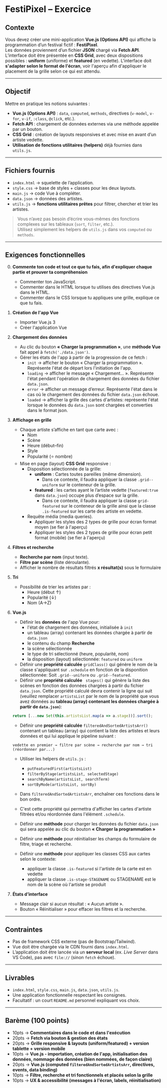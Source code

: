 # FestiPixel – Exercice

## Contexte
Vous devez créer une mini-application **Vue.js (Options API)** qui affiche la programmation d’un festival fictif : **FestiPixel**.  
Les données proviennent d’un fichier **JSON** chargé via **Fetch API**.  
L’interface doit être présentée en **CSS Grid**, avec deux dispositions possibles : **uniform** (uniforme) et **featured** (en vedette).
L'interface doit **s'adapter selon le format de l'écran**, voir l'aperçu afin d'appliquer le placement de la grille selon ce qui est attendu.

---

## Objectif
Mettre en pratique les notions suivantes :
- **Vue.js (Options API)** : `data`, `computed`, `methods`, directives (`v-model`, `v-for`, `v-if`, `:class`, `@click`, etc.).
- **Fetch API** : chargement de données externes via une méthode appelée par un bouton.
- **CSS Grid** : création de layouts responsives et avec mise en avant d’un artiste vedette.
- **Utilisation de fonctions utilitaires (helpers)** déjà fournies dans `utils.js`.

---

## Fichiers fournis
- `index.html` → squelette de l’application.
- `style.css` → base de styles + classes pour les deux layouts.
- `main.js` → code Vue à compléter.
- `data.json` → données des artistes.
- `utils.js` → **fonctions utilitaires prêtes** pour filtrer, chercher et trier les artistes.

> Vous n’avez pas besoin d’écrire vous-mêmes des fonctions complexes sur les tableaux (`sort`, `filter`, etc.).  
> Utilisez simplement les helpers de `utils.js` dans vos `computed` ou `methods`.

---

## Exigences fonctionnelles

0. **Commente ton code et tout ce que tu fais, afin d'expliquer chaque partie et prouver ta compréhension**

   - Commenter ton JavaScript.
   - Commenter dans le HTML lorsque tu utilises des directives Vue.js dans le HTML.
   - Commenter dans le CSS lorsque tu appliques une grille, explique ce que tu fais.

1. **Création de l'app Vue**
   - Importer Vue.js 3
   - Créer l'application Vue

2. **Chargement des données**
   - Au clic du  bouton **« Charger la programmation »**, une **méthode Vue** fait appel à `fetch('./data.json')`.  
   - Gérer les états de l'app à partir de la progression de ce fetch :  
     - `init` → afficher le bouton « Charger la programmation ». Représente l'état de départ lors l'initiation de l'app.
     - `loading` → afficher le message « Chargement… ». Représente l'état pendant l'opération de chargement des données du fichier `data.json`.
     - `error` → afficher un message d’erreur. Représente l'état dans le cas où le  chargement des données du fichier `data.json` échoue.
     - `loaded` → afficher la grille des cartes d'artistes: représente l'état lorsque le données du `data.json` sont chargées et converties dans le format json.

3. **Affichage en grille**
   - Chaque artiste s’affiche en tant que carte avec :
     - Nom  
     - Scène  
     - Heure (début–fin)  
     - Style  
     - Popularité (⭐ nombre)  
   - Mise en page (layout) **CSS Grid** responsive :
     - Disposition sélectionnée de la grille:
       - **uniform** : Cartes toutes pareilles (même dimension). 
         - Dans ce contexte, il faudra appliquer la classe `.grid--uniform` sur le conteneur de la grille.
       - **featured** : les cartes ayant le l’artiste vedette (`featured:true` dans `data.json`) occupe plus d’espace sur la grille. 
         - Dans ce contexte, il faudra appliquer la classe `grid-featured` sur le conteneur de la grille ainsi que la classe `.is-featured` sur les carte des artiste en vedette.
     - Requête média (media queries).
        - Appliquer les styles des 2 types de grille pour écran format moyen (se fier à l'aperçu)
        - Appliquer les styles des 2 types de grille pour écran petit format (mobile) (se fier à l'aperçu)

4. **Filtres et recherche**
   - **Recherche par nom** (input texte).
   - **Filtre par scène** (liste déroulante).
   - Afficher le nombre de résultats filtrés **x résultat(s)** sous le formulaire

5. **Tri**
   - Possibilité de trier les artistes par :
     - Heure (début ↑)
     - Popularité (↓)
     - Nom (A→Z)

6. **Vue.js**
   - Définir les **données** de l'app Vue pour:
      - l'état de chargement des données, initialisée à `init`
      - un tableau (array) contenant les données chargée à partir de `data.json`
      - le contenu du champ **Recherche**
      - la scène sélectionnée
      - le type de tri sélectionné (heure, popularité, nom)
      - la disposition (layout) sélectionnée: `featured` ou `uniform`
   - Définir une **propriété calculée** `gridClass()` qui génère le nom de la classe s'appliquant sur `.schedule` en fonction de la disponition sélectionnée: Soit `.grid--uniform` ou `.grid--featured`.
   - Définir une  **propriété calculée** ` stages()` qui génère la liste des scènes en fonction des données chargées à partir du fichier `data.json`. Cette propriété calculé devra contenir la ligne qui suit (veuillez remplacer `artistsList` par le nom de la propriété que  vous avez données au **tableau (array) contenant les données chargée à partir de `data.json`**):
    ```js
    return [...new Set(this.artistsList.map(a => a.stage))].sort();
    ```

   - Définir une **propriété calculée** `filteredAndSortedArtistsArr()` contenant un tableau (array) qui contient la liste des artistes et leurs données et qui lui applique le pipeline suivant :

    ```
    vedette en premier → filtre par scène → recherche par nom → tri (réordonner par...)
    ```

     - Utiliser les helpers de `utils.js` :
        - `putFeaturedFirst(artistsList)`
        - `filterByStage(artistsList, selectedStage)`
        - `searchByName(artistsList, searchTerm)`
        - `sortByMode(artistsList, sortBy)`
     - Dans `filteredAndSortedArtistsArr`, enchaîner ces fonctions dans le bon ordre.
     - C'est cette propriété qui permettra d'afficher les cartes d'artiste filtrées et/ou réordonnée dans l'élément `.schedule`.

   - Définir une **méthode** pour charger les données du fichier `data.json` qui sera appelée au clic du bouton **« Charger la programmation »**
   - Définir une **méthode** pour réinitialiser les champs du formulaire de filtre, triage et recherche.
   - Définir une **méthode** pour appliquer les classes CSS aux cartes selon le contexte: 
     - appliquer la classe `.is-featured` si l'artiste de la carte est en vedette
     - appliquer la classe `.is-stage-STAGENAME` ou STAGENAME est le nom de la scène où l'artiste se produit


7. **États d’interface**
   - Message clair si aucun résultat : « Aucun artiste ».
   - Bouton « Réinitialiser » pour effacer les filtres et la recherche.

---

## Contraintes
- Pas de framework CSS externe (pas de Bootstrap/Tailwind).
- Vue doit être chargée via le CDN fourni dans `index.html`.
- L’application doit être lancée via un **serveur local** (ex. *Live Server* dans VS Code), pas avec `file://` (sinon `fetch` échoue).

---

## Livrables
- `index.html`, `style.css`, `main.js`, `data.json`, `utils.js`.
- Une application fonctionnelle respectant les consignes.
- Facultatif : un court `README.md` personnel expliquant vos choix.

---

## Barème (100 points)

- 10pts → **Commentaires dans le code et dans l'exécution**
- 20pts → **Fetch via bouton & gestion des états**
- 20pts → **Grille responsive & layouts (uniform/featured) + version tablette + version mobile**
- 10pts → **Vue.js - importation, création de l'app, initialisation des données, nommage des données (bien nommées, de façon claire)** 
- 20pts → **Vue.js (computed `filteredAndSortedArtistsArr`, directives, events, data binding)**
- 10pts → **Filtre, recherche et tri fonctionnels et placés selon la grille**
- 10pts → **UX & accessibilité (messages à l'écran, labels, réinitialisation)**
